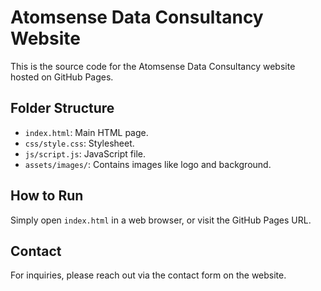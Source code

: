 # Atomsense Data Consultancy Website

This is the source code for the Atomsense Data Consultancy website hosted on GitHub Pages.

## Folder Structure

- `index.html`: Main HTML page.
- `css/style.css`: Stylesheet.
- `js/script.js`: JavaScript file.
- `assets/images/`: Contains images like logo and background.

## How to Run

Simply open `index.html` in a web browser, or visit the GitHub Pages URL.

## Contact

For inquiries, please reach out via the contact form on the website.
